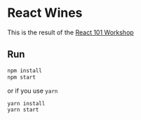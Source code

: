 # React Wines

This is the result of the [React 101 Workshop](https://github.com/react-bootcamp/react-101)

## Run

```sh
npm install
npm start
```

or if you use `yarn`

```sh
yarn install
yarn start
```
